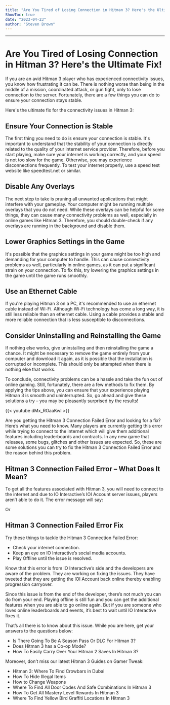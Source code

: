 ```yaml
---
title: "Are You Tired of Losing Connection in Hitman 3? Here's the Ultimate Fix!"
ShowToc: true 
date: "2023-04-23"
author: "Steven Brown"
---
```

*****
# Are You Tired of Losing Connection in Hitman 3? Here's the Ultimate Fix!

If you are an avid Hitman 3 player who has experienced connectivity issues, you know how frustrating it can be. There is nothing worse than being in the middle of a mission, coordinated attack, or gun fight, only to lose connection to the server. Fortunately, there are a few things you can do to ensure your connection stays stable.

Here's the ultimate fix for the connectivity issues in Hitman 3:

## Ensure Your Connection is Stable

The first thing you need to do is ensure your connection is stable. It's important to understand that the stability of your connection is directly related to the quality of your internet service provider. Therefore, before you start playing, make sure your internet is working correctly, and your speed is not too slow for the game. Otherwise, you may experience disconnections frequently. To test your internet properly, use a speed test website like speedtest.net or similar.

## Disable Any Overlays

The next step to take is pruning all unwanted applications that might interfere with your gameplay. Your computer might be running multiple overlays that you do not need. While these overlays can be helpful for some things, they can cause many connectivity problems as well, especially in online games like Hitman 3. Therefore, you should double-check if any overlays are running in the background and disable them.

## Lower Graphics Settings in the Game

It's possible that the graphics settings in your game might be too high and demanding for your computer to handle. This can cause connectivity problems as well, particularly in online games, as it can put a significant strain on your connection. To fix this, try lowering the graphics settings in the game until the game runs smoothly.

## Use an Ethernet Cable

If you're playing Hitman 3 on a PC, it's recommended to use an ethernet cable instead of Wi-Fi. Although Wi-Fi technology has come a long way, it is still less reliable than an ethernet cable. Using a cable provides a stable and more reliable connection that is less susceptible to disconnections.

## Consider Uninstalling and Reinstalling the Game 

If nothing else works, give uninstalling and then reinstalling the game a chance. It might be necessary to remove the game entirely from your computer and download it again, as it is possible that the installation is corrupted or incomplete. This should only be attempted when there is nothing else that works.

To conclude, connectivity problems can be a hassle and take the fun out of online gaming. Still, fortunately, there are a few methods to fix them. By applying the tips above, you can ensure that your experience playing Hitman 3 is smooth and uninterrupted. So, go ahead and give these solutions a try – you may be pleasantly surprised by the results!

{{< youtube dMx_ROaaKwI >}} 



Are you getting the Hitman 3 Connection Failed Error and looking for a fix? Here’s what you need to know. Many players are currently getting this error while trying to connect to the internet which will give them additional features including leaderboards and contracts. In any new game that releases, some bugs, glitches and other issues are expected. So, these are some solutions you can try to fix the Hitman 3 Connection Failed Error and the reason behind this problem.
 
## Hitman 3 Connection Failed Error – What Does It Mean?
 

 
To get all the features associated with Hitman 3, you will need to connect to the internet and due to IO Interactive’s IOI Account server issues, players aren’t able to do it. The error message will say:
 
Or
 
## Hitman 3 Connection Failed Error Fix
 
Try these things to tackle the Hitman 3 Connection Failed Error:
 
- Check your internet connection.
 - Keep an eye on IO Interactive’s social media accounts.
 - Play Offline until the issue is resolved.

 
Know that this error is from IO Interactive’s side and the developers are aware of the problem. They are working on fixing the issues. They have tweeted that they are getting the IOI Account back online thereby enabling progression carryover.
 
Since this issue is from the end of the developer, there’s not much you can do from your end. Playing offline is still fun and you can get the additional features when you are able to go online again. But if you are someone who loves online leaderboards and events, it’s best to wait until IO Interactive fixes it.
 
That’s all there is to know about this issue. While you are here, get your answers to the questions below:
 
- Is There Going To Be A Season Pass Or DLC For Hitman 3?
 - Does Hitman 3 has a Co-op Mode?
 - How To Easily Carry Over Your Hitman 2 Saves In Hitman 3?

 
Moreover, don’t miss our latest Hitman 3 Guides on Gamer Tweak:
 
- Hitman 3: Where To Find Crowbars in Dubai
 - How To Hide Illegal Items
 - How to Change Weapons
 - Where To Find All Door Codes And Safe Combinations In Hitman 3
 - How To Get All Mastery Level Rewards In Hitman 3
 - Where To Find Yellow Bird Graffiti Locations In Hitman 3





